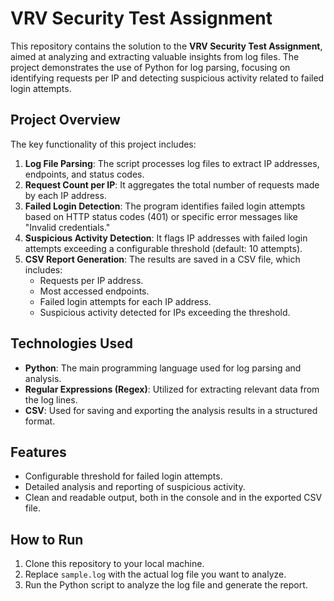 # VRV Security Test Assignment

This repository contains the solution to the **VRV Security Test Assignment**, aimed at analyzing and extracting valuable insights from log files. The project demonstrates the use of Python for log parsing, focusing on identifying requests per IP and detecting suspicious activity related to failed login attempts.

## Project Overview

The key functionality of this project includes:
1. **Log File Parsing**: The script processes log files to extract IP addresses, endpoints, and status codes.
2. **Request Count per IP**: It aggregates the total number of requests made by each IP address.
3. **Failed Login Detection**: The program identifies failed login attempts based on HTTP status codes (401) or specific error messages like "Invalid credentials."
4. **Suspicious Activity Detection**: It flags IP addresses with failed login attempts exceeding a configurable threshold (default: 10 attempts).
5. **CSV Report Generation**: The results are saved in a CSV file, which includes:
    - Requests per IP address.
    - Most accessed endpoints.
    - Failed login attempts for each IP address.
    - Suspicious activity detected for IPs exceeding the threshold.

## Technologies Used
- **Python**: The main programming language used for log parsing and analysis.
- **Regular Expressions (Regex)**: Utilized for extracting relevant data from the log lines.
- **CSV**: Used for saving and exporting the analysis results in a structured format.

## Features
- Configurable threshold for failed login attempts.
- Detailed analysis and reporting of suspicious activity.
- Clean and readable output, both in the console and in the exported CSV file.

## How to Run
1. Clone this repository to your local machine.
2. Replace `sample.log` with the actual log file you want to analyze.
3. Run the Python script to analyze the log file and generate the report.
